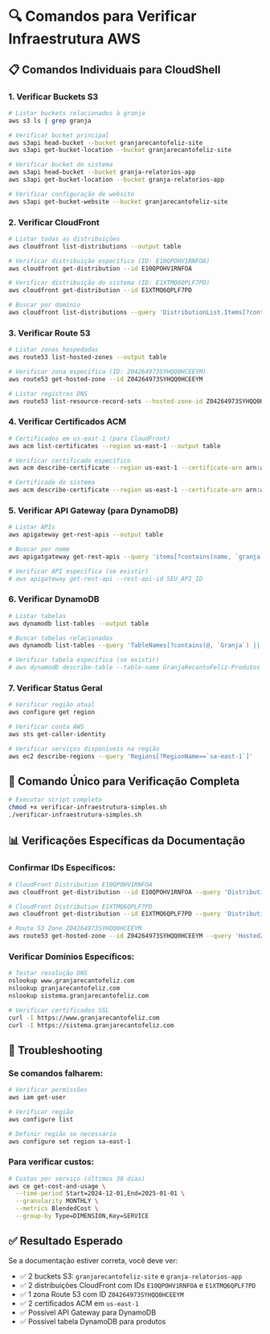 # 🔍 Comandos para Verificar Infraestrutura AWS

## 📋 Comandos Individuais para CloudShell

### 1. Verificar Buckets S3
```bash
# Listar buckets relacionados à granja
aws s3 ls | grep granja

# Verificar bucket principal
aws s3api head-bucket --bucket granjarecantofeliz-site
aws s3api get-bucket-location --bucket granjarecantofeliz-site

# Verificar bucket do sistema
aws s3api head-bucket --bucket granja-relatorios-app
aws s3api get-bucket-location --bucket granja-relatorios-app

# Verificar configuração de website
aws s3api get-bucket-website --bucket granjarecantofeliz-site
```

### 2. Verificar CloudFront
```bash
# Listar todas as distribuições
aws cloudfront list-distributions --output table

# Verificar distribuição específica (ID: E10QPOHV1RNFOA)
aws cloudfront get-distribution --id E10QPOHV1RNFOA

# Verificar distribuição do sistema (ID: E1XTMQ6QPLF7PD)
aws cloudfront get-distribution --id E1XTMQ6QPLF7PD

# Buscar por domínio
aws cloudfront list-distributions --query 'DistributionList.Items[?contains(Aliases.Items, `granjarecantofeliz.com`)].{Id:Id,DomainName:DomainName,Aliases:Aliases.Items,Status:Status}'
```

### 3. Verificar Route 53
```bash
# Listar zonas hospedadas
aws route53 list-hosted-zones --output table

# Verificar zona específica (ID: Z04264973SYHQQ0HCEEYM)
aws route53 get-hosted-zone --id Z04264973SYHQQ0HCEEYM

# Listar registros DNS
aws route53 list-resource-record-sets --hosted-zone-id Z04264973SYHQQ0HCEEYM --output table
```

### 4. Verificar Certificados ACM
```bash
# Certificados em us-east-1 (para CloudFront)
aws acm list-certificates --region us-east-1 --output table

# Verificar certificado específico
aws acm describe-certificate --region us-east-1 --certificate-arn arn:aws:acm:us-east-1:311719320177:certificate/ada4aebf-f623-440c-8005-f83c43b37529

# Certificado do sistema
aws acm describe-certificate --region us-east-1 --certificate-arn arn:aws:acm:us-east-1:311719320177:certificate/3f7a2a99-62da-4018-9c46-ef37a7843229
```

### 5. Verificar API Gateway (para DynamoDB)
```bash
# Listar APIs
aws apigateway get-rest-apis --output table

# Buscar por nome
aws apigatgateway get-rest-apis --query 'items[?contains(name, `granja`)]'

# Verificar API específica (se existir)
# aws apigateway get-rest-api --rest-api-id SEU_API_ID
```

### 6. Verificar DynamoDB
```bash
# Listar tabelas
aws dynamodb list-tables --output table

# Buscar tabelas relacionadas
aws dynamodb list-tables --query 'TableNames[?contains(@, `Granja`) || contains(@, `produto`)]'

# Verificar tabela específica (se existir)
# aws dynamodb describe-table --table-name GranjaRecantoFeliz-Produtos
```

### 7. Verificar Status Geral
```bash
# Verificar região atual
aws configure get region

# Verificar conta AWS
aws sts get-caller-identity

# Verificar serviços disponíveis na região
aws ec2 describe-regions --query 'Regions[?RegionName==`sa-east-1`]'
```

## 🚀 Comando Único para Verificação Completa

```bash
# Executar script completo
chmod +x verificar-infraestrutura-simples.sh
./verificar-infraestrutura-simples.sh
```

## 📊 Verificações Específicas da Documentação

### Confirmar IDs Específicos:
```bash
# CloudFront Distribution E10QPOHV1RNFOA
aws cloudfront get-distribution --id E10QPOHV1RNFOA --query 'Distribution.{Id:Id,DomainName:DomainName,Aliases:Aliases.Items,Status:Status}'

# CloudFront Distribution E1XTMQ6QPLF7PD
aws cloudfront get-distribution --id E1XTMQ6QPLF7PD --query 'Distribution.{Id:Id,DomainName:DomainName,Aliases:Aliases.Items,Status:Status}'

# Route 53 Zone Z04264973SYHQQ0HCEEYM
aws route53 get-hosted-zone --id Z04264973SYHQQ0HCEEYM --query 'HostedZone.{Id:Id,Name:Name,ResourceRecordSetCount:ResourceRecordSetCount}'
```

### Verificar Domínios Específicos:
```bash
# Testar resolução DNS
nslookup www.granjarecantofeliz.com
nslookup granjarecantofeliz.com
nslookup sistema.granjarecantofeliz.com

# Verificar certificados SSL
curl -I https://www.granjarecantofeliz.com
curl -I https://sistema.granjarecantofeliz.com
```

## 🔧 Troubleshooting

### Se comandos falharem:
```bash
# Verificar permissões
aws iam get-user

# Verificar região
aws configure list

# Definir região se necessário
aws configure set region sa-east-1
```

### Para verificar custos:
```bash
# Custos por serviço (últimos 30 dias)
aws ce get-cost-and-usage \
  --time-period Start=2024-12-01,End=2025-01-01 \
  --granularity MONTHLY \
  --metrics BlendedCost \
  --group-by Type=DIMENSION,Key=SERVICE
```

## ✅ Resultado Esperado

Se a documentação estiver correta, você deve ver:

- ✅ 2 buckets S3: `granjarecantofeliz-site` e `granja-relatorios-app`
- ✅ 2 distribuições CloudFront com IDs `E10QPOHV1RNFOA` e `E1XTMQ6QPLF7PD`
- ✅ 1 zona Route 53 com ID `Z04264973SYHQQ0HCEEYM`
- ✅ 2 certificados ACM em `us-east-1`
- ✅ Possível API Gateway para DynamoDB
- ✅ Possível tabela DynamoDB para produtos